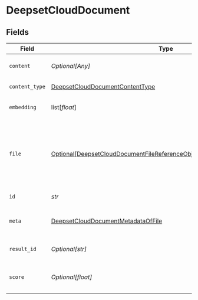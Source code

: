 # DeepsetCloudDocument


## Fields

| Field                                                                                                                                                                 | Type                                                                                                                                                                  | Required                                                                                                                                                              | Description                                                                                                                                                           |
| --------------------------------------------------------------------------------------------------------------------------------------------------------------------- | --------------------------------------------------------------------------------------------------------------------------------------------------------------------- | --------------------------------------------------------------------------------------------------------------------------------------------------------------------- | --------------------------------------------------------------------------------------------------------------------------------------------------------------------- |
| `content`                                                                                                                                                             | *Optional[Any]*                                                                                                                                                       | :heavy_minus_sign:                                                                                                                                                    | Content of the document.                                                                                                                                              |
| `content_type`                                                                                                                                                        | [DeepsetCloudDocumentContentType](../../models/shared/deepsetclouddocumentcontenttype.md)                                                                             | :heavy_check_mark:                                                                                                                                                    | Type of the content.                                                                                                                                                  |
| `embedding`                                                                                                                                                           | list[*float*]                                                                                                                                                         | :heavy_minus_sign:                                                                                                                                                    | Embedding of the document.                                                                                                                                            |
| `file`                                                                                                                                                                | [Optional[DeepsetCloudDocumentFileReferenceObjectDeprecatedUseFilesInstead]](../../models/shared/deepsetclouddocumentfilereferenceobjectdeprecatedusefilesinstead.md) | :heavy_minus_sign:                                                                                                                                                    | Object containing the `file_id` and `name` of a file. This is used to associate a document with a file.                                                               |
| `id`                                                                                                                                                                  | *str*                                                                                                                                                                 | :heavy_check_mark:                                                                                                                                                    | ID of the document.                                                                                                                                                   |
| `meta`                                                                                                                                                                | [DeepsetCloudDocumentMetadataOfFile](../../models/shared/deepsetclouddocumentmetadataoffile.md)                                                                       | :heavy_check_mark:                                                                                                                                                    | The metadata of this document.                                                                                                                                        |
| `result_id`                                                                                                                                                           | *Optional[str]*                                                                                                                                                       | :heavy_minus_sign:                                                                                                                                                    | Unique identifier of the result.                                                                                                                                      |
| `score`                                                                                                                                                               | *Optional[float]*                                                                                                                                                     | :heavy_minus_sign:                                                                                                                                                    | Shows the relevance score of the prediction.                                                                                                                          |